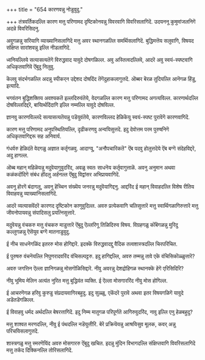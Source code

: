 +++
title = "654 कारणवन्नु नोडुवुदु."

+++
तंत्रवर्तिकदल्लि कारण मत्तु परिणामद दृष्टिकोनवन्नु विवरवागि विवरिसलागिदॆ. उदयननू कुमुमांजलनिगॆ अदन्ने विवरिसिदनु.

अवुगळन्नु सरियागि व्याख्यानिसलागिदॆ मत्तु अवर स्थानगळल्लि समर्थिसलागिदॆ. बुद्धिमत्तॆय सलुवागि, विषयद संक्षिप्त सारांशवन्नु इल्लि नीडलागिदॆ.

ध्वनियल्लिये सत्यासत्यतॆगॆ विरुद्धवाद यावुदे दोषगळिल्ल. अवु अस्तित्वदल्लिवॆ, आदरॆ अवु स्वयं-स्पष्टवागि अधिकृतवागिवॆ ऎंबुदु निलुवु.

कॆलवु संदर्भगळल्लि अदन्नु स्पीकर्‌न उद्देशद दोषदिंद तॆगॆदुहाकलागुत्तदॆ. ऒब्बर बॆरळ तुदियल्लि आनॆगळ हिंडु, इत्यादि.

भगवंतन बुद्धिशक्तिय अवश्यकतॆ इल्लदिरुवंतॆये, वेदगळल्लि कारण मत्तु परिणामद अगत्यविल्ल. कारणार्थदल्लि दोषविल्लदिद्दरॆ, बायिार्थदिंदागि इल्लि नम्मल्लि यावुदे दोषविल्ल.

ज्ञानवु कारणविल्लदॆ सत्यासत्यतॆयन्नु पडॆयुवंतॆये, कारणविल्लद हेळिकॆयु स्वयं-स्पष्ट पुरावॆगॆ कारणवागिदॆ.

कारण मत्तु परिणामद अनुपस्थितियल्लि, दृढीकरणवु अन्वयिसुत्तदॆ. इदु देवोत्तम परम पुरुषनिगॆ अधिकृतवागिद्दरू सह अनिवार्य.

गंधर्वरु हेळिदंतॆ वेदगळु अज्ञात कर्तृगळवु. आदाग्यू, "अनौपचारिकतॆ" ऎंब पदवु होलुत्तदॆये ऎंब बग्गॆ संदेहविद्दरॆ, अदु हागल्ल.

ऒब्ब महान् महिळॆयन्नु मदुवॆयागुवुदरिंद, अवळु स्वतः साधनॆय कर्तृवागुत्ताळॆ. अवनु अनुमान अथवा कळंकदॊंदिगॆ संबंध हॊंदलु अर्हनल्ल ऎंबुदु विद्वांसर अभिप्रायवागिदॆ.

अवनु हॊरगॆ बंदागलू, अवनु हॆच्चिन संख्यॆय जनरन्नु मदुवॆयागिद्दनु. आद्दरिंद ई महान् विवाहदल्लि विशेष रीतिय विवाहवन्नु व्याख्यानिसलागिदॆ.

आदरॆ व्यत्यासवॆंदरॆ कारणद दृष्टिकोन काणुवुदिल्ल. अवरु प्रत्येकवागि चलिसुत्तारॆ मत्तु स्वार्थिगळागिरुत्तारॆ मत्तु जीवनोपायवन्नु संपादिसलु प्रयत्निसुत्तारॆ.

मदुवॆयन्नु वंचकरु मत्तु वंचकरु माडुत्तारॆ ऎंबुदु ऎल्लरिगू तिळिदिरुव विषय. विग्रहगळु कॊंबॆगळन्नु मुरिदु कल्लुगळन्नु ऎसॆयुव बग्गॆ मातनाडुवुदु.

ई नीच साधनॆगळिंद इतररु मोस होगिद्दारॆ. इदक्कॆ विरुद्धवादद्दु वैदिक तत्वशास्त्रदल्लि चिरपरिचित.

ई पुरुषरु वंचनॆयल्लि निपुणरादवरिंद वंचिसल्पट्टरु. इदु हागिद्दल्लि, अवरु तम्मन्नु तावे एकॆ वंचिसिकॊळ्ळुत्तारॆ?

अवरु जगत्तिन ऎल्ला ज्ञानिगळन्नु मोसगॊळिसिद्दारॆ. नीवु अवरन्नु देशद्रोहिगळ स्थानक्कॆ हेगॆ एरिसिदिरि?

नीवु भूमिय मेलिन अत्यंत नुरित मत्तु बुद्धिवंत व्यक्ति. ई ऎल्ला मोसगाररिंद नीवु मोस होगिल्ल.

ई आचरणॆगळ हरिवु कुरुडु संप्रदायवागिरबहुदु. इदु सुळ्ळु, एकॆंदरॆ पुरावॆ अथवा इतर विषयगळिगॆ यावुदे अडॆतडॆगळिल्ल.

ई विवाहवु धर्मद अर्थदल्लि बेषरत्तागिदॆ. इदु निम्म मातुगळ परिपूर्णतॆ आगिरुवुदरिंद, नावु इल्लि एनु हेळबहुदु?

मत्तु शाश्वत मरणदल्लि, नीवु ई पंथदल्लि नडॆयुत्तीरि. बेरॆ प्रक्रियॆयन्नु आश्रयिसुव मूलक, कवर् अन्नु परिचयिसलागुत्तदॆ.

शास्त्रगळु मत्तु स्मरणॆयिंद अवरु मोसगाररु ऎंबुदु खचित. इदन्नु मुंदिन विभागदल्लि संक्षिप्तवागि विवरिसलागिदॆ मत्तु तर्कद दिक्किनल्लि तोरिसलागिदॆ.

